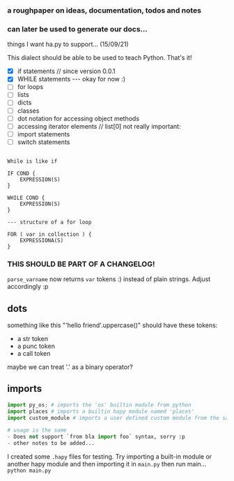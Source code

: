 ### a roughpaper on ideas, documentation, todos and notes
### can later be used to generate our docs...

things I want ha.py to support... (15/09/21)

This dialect should be able to be used to teach Python. That's it!

- [x] if statements // since version 0.0.1
- [x] WHILE statements
--- okay for now :)
- [ ] for loops
- [ ] lists
- [ ] dicts
- [ ] classes
- [ ] dot notation for accessing object methods
- [ ] accessing iterator elements // list[0]
 not really important:
- [ ] import statements
- [ ] switch statements

```

While is like if

IF COND {
	EXPRESSION(S)
}

WHILE COND {
	EXPRESSION(S)
}

--- structure of a for loop

FOR ( var in collection ) {
	EXPRESSIONA(S)
}

```

### THIS SHOULD BE PART OF A CHANGELOG!

`parse_varname` now returns `var` tokens :) instead of plain strings. Adjust accordingly :p

<!-- PYTHON SUBLIME TEXT SETTINGS
{
	"ensure_newline_at_eof_on_save": true,
	"rulers": [
		72, 79
	],
	"tab_size": 4,
	"translate_tabs_to_spaces": false,
	"trim_trailing_white_space_on_save": true,
}
-->

## dots
something like this "'hello friend'.uppercase()" should have these tokens:
- a str token
- a punc token
- a call token

maybe we can treat '.' as a binary operator?

## imports

```python
import py_os; # imports the 'os' builtin module from python
import places # imports a builtin hapy module named 'places'
import custom_module # imports a user defined custom module from the same directory

# usage is the same
- Does not support `from bla import foo` syntax, sorry :p
- other notes to be added...
```

I created some `.hapy` files for testing.
Try importing a built-in module or another hapy module and then importing it in `main.py` then
run main... `python main.py`